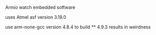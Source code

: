 Armio watch embedded software

uses Atmel asf version 3.19.0

use arm-none-gcc version 4.8.4 to build
 ** 4.9.3 results in weirdness
